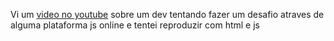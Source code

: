 Vi um [video no youtube](https://www.youtube.com/watch?v=L4u7Zy_b868) sobre um dev tentando fazer um desafio atraves de alguma plataforma js online e tentei reproduzir com html e js
